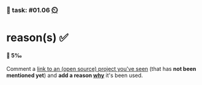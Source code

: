 ### 💪 task: #01.06 [⏲️](https://youtu.be/1gQJUjgCqrU)

# reason(s) ✅

#### 🏅 5‰

Comment a [link to an (open source) project you've seen](https://github.com/digital-sustainability/module-eoss-hs24-sandbox/issues/4) (that has **not been mentioned yet**) and **add a reason [why](https://github.com/digital-sustainability/module-eoss-ospo101/blob/main/module1/README.md#the-business-perspective)** it's been used.